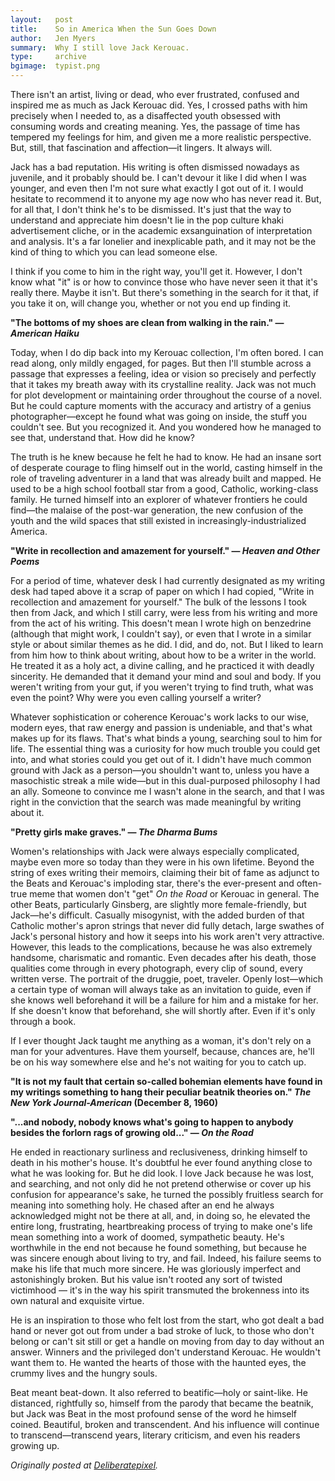 ```yaml
---
layout:   post
title:    So in America When the Sun Goes Down
author:   Jen Myers
summary:  Why I still love Jack Kerouac.
type:     archive
bgimage:  typist.png
---
```


There isn't an artist, living or dead, who ever frustrated, confused and inspired me as much as Jack Kerouac did. Yes, I crossed paths with him precisely when I needed to, as a disaffected youth obsessed with consuming words and creating meaning. Yes, the passage of time has tempered my feelings for him, and given me a more realistic perspective. But, still, that fascination and affection—it lingers. It always will.

Jack has a bad reputation. His writing is often dismissed nowadays as juvenile, and it probably should be. I can't devour it like I did when I was younger, and even then I'm not sure what exactly I got out of it. I would hesitate to recommend it to anyone my age now who has never read it. But, for all that, I don't think he's to be dismissed. It's just that the way to understand and appreciate him doesn't lie in the pop culture khaki advertisement cliche, or in the academic exsanguination of interpretation and analysis. It's a far lonelier and inexplicable path, and it may not be the kind of thing to which you can lead someone else.

I think if you come to him in the right way, you'll get it. However, I don't know what "it" is or how to convince those who have never seen it that it's really there. Maybe it isn't. But there's something in the search for it that, if you take it on, will change you, whether or not you end up finding it.

__"The bottoms of my shoes are clean from walking in the rain." — _American Haiku___

Today, when I do dip back into my Kerouac collection, I'm often bored. I can read along, only mildly engaged, for pages. But then I'll stumble across a passage that expresses a feeling, idea or vision so precisely and perfectly that it takes my breath away with its crystalline reality. Jack was not much for plot development or maintaining order throughout the course of a novel. But he could capture moments with the accuracy and artistry of a genius photographer—except he found what was going on inside, the stuff you couldn't see. But you recognized it. And you wondered how he managed to see that, understand that. How did he know?

The truth is he knew because he felt he had to know. He had an insane sort of desperate courage to fling himself out in the world, casting himself in the role of traveling adventurer in a land that was already built and mapped. He used to be a high school football star from a good, Catholic, working-class family. He turned himself into an explorer of whatever frontiers he could find—the malaise of the post-war generation, the new confusion of the youth and the wild spaces that still existed in increasingly-industrialized America.

__"Write in recollection and amazement for yourself." — _Heaven and Other Poems___

For a period of time, whatever desk I had currently designated as my writing desk had taped above it a scrap of paper on which I had copied, "Write in recollection and amazement for yourself." The bulk of the lessons I took then from Jack, and which I still carry, were less from his writing and more from the act of his writing. This doesn't mean I wrote high on benzedrine (although that might work, I couldn't say), or even that I wrote in a similar style or about similar themes as he did. I did, and do, not. But I liked to learn from him how to think about writing, about how to be a writer in the world. He treated it as a holy act, a divine calling, and he practiced it with deadly sincerity. He demanded that it demand your mind and soul and body. If you weren't writing from your gut, if you weren't trying to find truth, what was even the point? Why were you even calling yourself a writer?

Whatever sophistication or coherence Kerouac's work lacks to our wise, modern eyes, that raw energy and passion is undeniable, and that's what makes up for its flaws. That's what binds a young, searching soul to him for life. The essential thing was a curiosity for how much trouble you could get into, and what stories could you get out of it. I didn't have much common ground with Jack as a person—you shouldn't want to, unless you have a masochistic streak a mile wide—but in this dual-purposed philosophy I had an ally. Someone to convince me I wasn't alone in the search, and that I was right in the conviction that the search was made meaningful by writing about it.

__"Pretty girls make graves." — _The Dharma Bums___

Women's relationships with Jack were always especially complicated, maybe even more so today than they were in his own lifetime. Beyond the string of exes writing their memoirs, claiming their bit of fame as adjunct to the Beats and Kerouac's imploding star, there's the ever-present and often-true meme that women don't "get" _On the Road_ or Kerouac in general. The other Beats, particularly Ginsberg, are slightly more female-friendly, but Jack—he's difficult. Casually misogynist, with the added burden of that Catholic mother's apron strings that never did fully detach, large swathes of Jack's personal history and how it seeps into his work aren't very attractive. However, this leads to the complications, because he was also extremely handsome, charismatic and romantic. Even decades after his death, those qualities come through in every photograph, every clip of sound, every written verse. The portrait of the druggie, poet, traveler. Openly lost—which a certain type of woman will always take as an invitation to guide, even if she knows well beforehand it will be a failure for him and a mistake for her. If she doesn't know that beforehand, she will shortly after. Even if it's only through a book.

If I ever thought Jack taught me anything as a woman, it's don't rely on a man for your adventures. Have them yourself, because, chances are, he'll be on his way somewhere else and he's not waiting for you to catch up.

__"It is not my fault that certain so-called bohemian elements have found in my writings something to hang their peculiar beatnik theories on." _The New York Journal-American_ (December 8, 1960)__

__"...and nobody, nobody knows what's going to happen to anybody besides the forlorn rags of growing old..." — _On the Road___

He ended in reactionary surliness and reclusiveness, drinking himself to death in his mother's house. It's doubtful he ever found anything close to what he was looking for. But he did look. I love Jack because he was lost, and searching, and not only did he not pretend otherwise or cover up his confusion for appearance's sake, he turned the possibly fruitless search for meaning into something holy. He chased after an end he always acknowledged might not be there at all, and, in doing so, he elevated the entire long, frustrating, heartbreaking process of trying to make one's life mean something into a work of doomed, sympathetic beauty. He's worthwhile in the end not because he found something, but because he was sincere enough about living to try, and fail. Indeed, his failure seems to make his life that much more sincere. He was gloriously imperfect and astonishingly broken. But his value isn't rooted any sort of twisted victimhood — it's in the way his spirit transmuted the brokenness into its own natural and exquisite virtue.

He is an inspiration to those who felt lost from the start, who got dealt a bad hand or never got out from under a bad stroke of luck, to those who don't belong or can't sit still or get a handle on moving from day to day without an answer. Winners and the privileged don't understand Kerouac. He wouldn't want them to. He wanted the hearts of those with the haunted eyes, the crummy lives and the hungry souls.

Beat meant beat-down. It also referred to beatific—holy or saint-like. He distanced, rightfully so, himself from the parody that became the beatnik, but Jack was Beat in the most profound sense of the word he himself coined. Beautiful, broken and transcendent. And his influence will continue to transcend—transcend years, literary criticism, and even his readers growing up.

_Originally posted at [Deliberatepixel](http://www.deliberatepixel.com/2010/08/26/so-in-america-when-the-sun-goes-down)._
